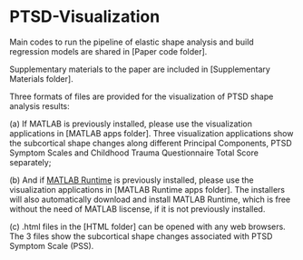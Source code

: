# PTSD-Visualization

Main codes to run the pipeline of elastic shape analysis and build regression models are shared in [Paper code folder].

Supplementary materials to the paper are included in [Supplementary Materials folder].

Three formats of files are provided for the visualization of PTSD shape analysis results: 

(a) If MATLAB is previously installed, please use the visualization applications in [MATLAB apps folder]. Three visualization applications show the subcortical shape changes along different Principal Components, PTSD Symptom Scales and Childhood Trauma Questionnaire Total Score separately; 

(b) And if [MATLAB Runtime](https://www.mathworks.com/products/compiler/matlab-runtime.html) is previously installed, please use the visualization applications in [MATLAB Runtime apps folder]. The installers will also automatically download and install MATLAB Runtime, which is free without the need of MATLAB liscense, if it is not previously installed.

(c) .html files in the [HTML folder] can be opened with any web browsers. The 3 files show the subcortical shape changes associated with PTSD Symptom Scale (PSS).

